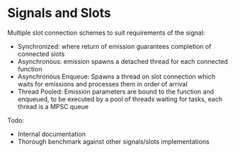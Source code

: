 # Signals and Slots

Multiple slot connection schemes to suit requirements of the signal:
- Synchronized: where return of emission guarantees completion of connected slots
- Asynchronous: emission spawns a detached thread for each connected function
- Asynchronous Enqueue: Spawns a thread on slot connection which waits for emissions
and processes them in order of arrival
- Thread Pooled: Emission parameters are bound to the function and enqueued, to be
executed by a pool of threads waiting for tasks, each thread is a MPSC queue

Todo:
- Internal documentation
- Thorough benchmark against other signals/slots implementations
